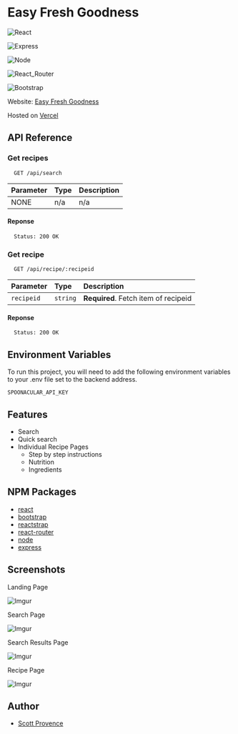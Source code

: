 
# Easy Fresh Goodness

![React](https://img.shields.io/badge/React-20232A?style=flat&logo=react&logoColor=61DAFB)

![Express](https://img.shields.io/badge/Express-404D59?style=flat&logo=express&logoColor=61DAFB)

![Node](https://img.shields.io/badge/Node-43853D?style=flat&logo=node.js&logoColor=white)

![React_Router](https://img.shields.io/badge/React_Router-CA4245?style=flat&logo=react-router&logoColor=white)

![Bootstrap](https://img.shields.io/badge/Bootstrap-563D7C?style=flat&logo=bootstrap&logoColor=white)

Website: [Easy Fresh Goodness](https://easy-fresh-goodness.herokuapp.com/)

Hosted on [Vercel](https://vercel.com/)
## API Reference

### Get recipes

```http
  GET /api/search
```

| Parameter    | Type     | Description                            |
| :----------- | :------- | :------------------------------------- |
| NONE | n/a | n/a |

#### Reponse

```http
  Status: 200 OK
```
### Get recipe

```http
  GET /api/recipe/:recipeid
```

| Parameter    | Type     | Description                            |
| :----------- | :------- | :------------------------------------- |
| `recipeid` | `string` | **Required**. Fetch item of recipeid |

#### Reponse

```http
  Status: 200 OK
```
## Environment Variables

To run this project, you will need to add the following environment variables to your .env file set to the backend address.

`SPOONACULAR_API_KEY`


## Features

- Search 
- Quick search
- Individual Recipe Pages
    - Step by step instructions
    - Nutrition
    - Ingredients


## NPM Packages
- [react](https://reactjs.org/)
- [bootstrap](https://getbootstrap.com/)
- [reactstrap](https://reactstrap.github.io/?path=/story/home-installation--page)
- [react-router](https://reactrouter.com/)
- [node](https://nodejs.org/en/)
- [express](https://expressjs.com/)
## Screenshots

Landing Page

![Imgur](https://i.imgur.com/6JSyax3.png)

Search Page

![Imgur](https://i.imgur.com/gs0gf2z.png)

Search Results Page

![Imgur](https://i.imgur.com/XAhdQVG.png)

Recipe Page

![Imgur](https://i.imgur.com/SibQn9k.png)
## Author

- [Scott Provence](https://www.github.com/scopro220)
